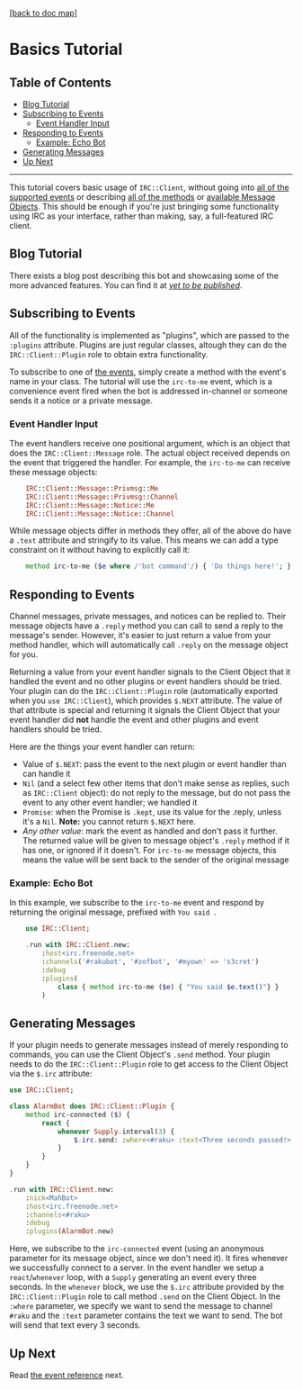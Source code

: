 [[back to doc map]](README.md)

# Basics Tutorial

## Table of Contents

- [Blog Tutorial](#blog-tutorial)
- [Subscribing to Events](#subscribing-to-events)
    - [Event Handler Input](#event-handler-input)
- [Responding to Events](#responding-to-events)
    - [Example: Echo Bot](#example-echo-bot)
- [Generating Messages](#generating-messages)
- [Up Next](#up-next)

----

This tutorial covers basic usage of `IRC::Client`, without going into
[all of the supported events](02-event-reference.md) or describing
[all of the methods](03-method-reference.md) or [available Message
Objects](04-message-objects.md). This should be enough
if you're just bringing some functionality using IRC as your interface, rather
than making, say, a full-featured IRC client.

## Blog Tutorial

There exists a blog post describing this bot and showcasing some of the
more advanced features. You can find it at [*yet to be published*](#).

## Subscribing to Events

All of the functionality is implemented as "plugins", which are passed to
the `:plugins` attribute. Plugins are just regular classes, altough they can
do the `IRC::Client::Plugin` role to obtain extra functionality.

To subscribe to one of [the events](02-event-reference.md), simply create a
method with the event's name in your class. The tutorial will use the
`irc-to-me` event, which is a convenience event fired when the bot is addressed
in-channel or someone sends it a notice or a private message.

### Event Handler Input

The event handlers receive one positional argument, which is an object that
does the `IRC::Client::Message` role. The actual object received depends on the
event that triggered the handler. For example, the `irc-to-me` can receive
these message objects:

```raku
    IRC::Client::Message::Privmsg::Me
    IRC::Client::Message::Privmsg::Channel
    IRC::Client::Message::Notice::Me
    IRC::Client::Message::Notice::Channel
```

While message objects differ in methods they offer, all of the above do have
a `.text` attribute and stringify to its value. This means we can add a type
constraint on it without having to explicitly call it:

```raku
    method irc-to-me ($e where /'bot command'/) { 'Do things here!'; }
```

## Responding to Events

Channel messages, private messages, and notices can be replied to. Their
message objects have a `.reply` method you can call to send a reply to the
message's sender. However, it's easier to just return a value from your method
handler, which will automatically call `.reply` on the message object for you.

Returning a value from your event handler signals to the Client Object that
it handled the event and no other plugins or event handlers should be tried.
Your plugin can do the `IRC::Client::Plugin` role (automatically exported
when you `use IRC::Client`), which provides `$.NEXT` attribute. The value
of that attribute is special and returning it signals the Client Object
that your event handler did **not** handle the event and other plugins and
event handlers should be tried.

Here are the things your event handler can return:

* Value of `$.NEXT`: pass the event to the next plugin or event handler than can
handle it
* `Nil` (and a select few other items that don't make sense as replies, such as
`IRC::Client` object): do not reply to the message, but do not pass the event to
any other event handler; we handled it
* `Promise`: when the Promise is `.kept`, use its value for the .reply, unless
it's a `Nil`. **Note:** you cannot return `$.NEXT` here.
* *Any other value*: mark the event as handled and don't pass it further. The
returned value will be given to message object's `.reply` method if
it has one, or ignored if it doesn't. For `irc-to-me` message objects, this
means the value will be sent back to the sender of the original message

### Example: Echo Bot

In this example, we subscribe to the `irc-to-me` event and respond by returning
the original message, prefixed with `You said `.

```raku
    use IRC::Client;

    .run with IRC::Client.new:
        :host<irc.freenode.net>
        :channels('#rakubot', '#zofbot', '#myown' => 's3cret')
        :debug
        :plugins(
            class { method irc-to-me ($e) { "You said $e.text()"} }
        )
```

## Generating Messages

If your plugin needs to generate messages instead of merely responding to
commands, you can use the Client Object's `.send` method. Your plugin needs
to do the `IRC::Client::Plugin` role to get access to the Client Object via
the `$.irc` attribute:

```raku
use IRC::Client;

class AlarmBot does IRC::Client::Plugin {
    method irc-connected ($) {
        react {
            whenever Supply.interval(3) {
                $.irc.send: :where<#raku> :text<Three seconds passed!>;
            }
        }
    }
}

.run with IRC::Client.new:
    :nick<MahBot>
    :host<irc.freenode.net>
    :channels<#raku>
    :debug
    :plugins(AlarmBot.new)
```

Here, we subscribe to the `irc-connected` event (using an anonymous parameter
for its message object, since we don't need it). It fires whenever we
successfully connect to a server. In the event handler we setup a
`react`/`whenever` loop, with a `Supply` generating an event every three
seconds. In the `whenever` block, we use the `$.irc` attribute provided
by the `IRC::Client::Plugin` role to call method `.send` on the Client Object.
In the `:where` parameter, we specify we want to send the message to
channel `#raku` and the `:text` parameter contains the text we want to send.
The bot will send that text every 3 seconds.

## Up Next

Read [the event reference](02-event-reference.md) next.
